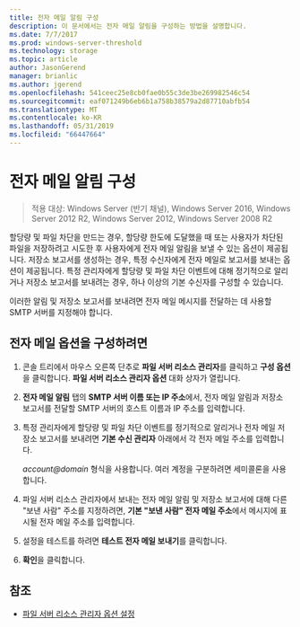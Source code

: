 ```yaml
---
title: 전자 메일 알림 구성
description: 이 문서에서는 전자 메일 알림을 구성하는 방법을 설명합니다.
ms.date: 7/7/2017
ms.prod: windows-server-threshold
ms.technology: storage
ms.topic: article
author: JasonGerend
manager: brianlic
ms.author: jgerend
ms.openlocfilehash: 541ceec25e8cb0fae0b55c3de3be269982546c54
ms.sourcegitcommit: eaf071249b6eb6b1a758b38579a2d87710abfb54
ms.translationtype: MT
ms.contentlocale: ko-KR
ms.lasthandoff: 05/31/2019
ms.locfileid: "66447664"
---
```

# <a name="configure-e-mail-notifications"></a>전자 메일 알림 구성

> 적용 대상: Windows Server (반기 채널), Windows Server 2016, Windows Server 2012 R2, Windows Server 2012, Windows Server 2008 R2

할당량 및 파일 차단을 만드는 경우, 할당량 한도에 도달했을 때 또는 사용자가 차단된 파일을 저장하려고 시도한 후 사용자에게 전자 메일 알림을 보낼 수 있는 옵션이 제공됩니다. 저장소 보고서를 생성하는 경우, 특정 수신자에게 전자 메일로 보고서를 보내는 옵션이 제공됩니다. 특정 관리자에게 할당량 및 파일 차단 이벤트에 대해 정기적으로 알리거나 저장소 보고서를 보내려는 경우, 하나 이상의 기본 수신자를 구성할 수 있습니다.

이러한 알림 및 저장소 보고서를 보내려면 전자 메일 메시지를 전달하는 데 사용할 SMTP 서버를 지정해야 합니다.

## <a name="to-configure-e-mail-options"></a>전자 메일 옵션을 구성하려면

1. 콘솔 트리에서 마우스 오른쪽 단추로 **파일 서버 리소스 관리자**를 클릭하고 **구성 옵션**을 클릭합니다. **파일 서버 리소스 관리자 옵션** 대화 상자가 열립니다.

2. **전자 메일 알림** 탭의 **SMTP 서버 이름 또는 IP 주소**에서, 전자 메일 알림과 저장소 보고서를 전달할 SMTP 서버의 호스트 이름과 IP 주소를 입력합니다.

3. 특정 관리자에게 할당량 및 파일 차단 이벤트를 정기적으로 알리거나 전자 메일 저장소 보고서를 보내려면 **기본 수신 관리자** 아래에서 각 전자 메일 주소를 입력합니다.

   <em>account@domain</em>  형식을 사용합니다. 여러 계정을 구분하려면 세미콜론을 사용합니다.

4. 파일 서버 리소스 관리자에서 보내는 전자 메일 알림 및 저장소 보고서에 대해 다른 "보낸 사람" 주소를 지정하려면, **기본 "보낸 사람" 전자 메일 주소**에서 메시지에 표시될 전자 메일 주소를 입력합니다.

5. 설정을 테스트를 하려면 **테스트 전자 메일 보내기**를 클릭합니다.

6. **확인**을 클릭합니다.


## <a name="see-also"></a>참조

-   [파일 서버 리소스 관리자 옵션 설정](setting-file-server-resource-manager-options.md)